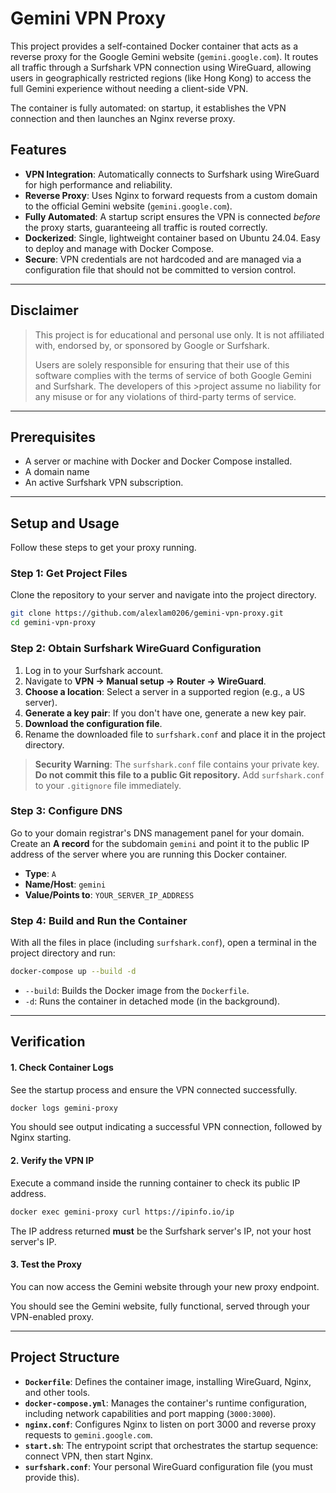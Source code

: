# Gemini VPN Proxy

This project provides a self-contained Docker container that acts as a reverse proxy for the Google Gemini website (`gemini.google.com`). It routes all traffic through a Surfshark VPN connection using WireGuard, allowing users in geographically restricted regions (like Hong Kong) to access the full Gemini experience without needing a client-side VPN.

The container is fully automated: on startup, it establishes the VPN connection and then launches an Nginx reverse proxy.

## Features

- **VPN Integration**: Automatically connects to Surfshark using WireGuard for high performance and reliability.
- **Reverse Proxy**: Uses Nginx to forward requests from a custom domain to the official Gemini website (`gemini.google.com`).
- **Fully Automated**: A startup script ensures the VPN is connected *before* the proxy starts, guaranteeing all traffic is routed correctly.
- **Dockerized**: Single, lightweight container based on Ubuntu 24.04. Easy to deploy and manage with Docker Compose.
- **Secure**: VPN credentials are not hardcoded and are managed via a configuration file that should not be committed to version control.

---
## Disclaimer

> This project is for educational and personal use only. It is not affiliated with, endorsed by, or sponsored by Google or Surfshark.
>
> Users are solely responsible for ensuring that their use of this software complies with the terms of service of both Google Gemini and Surfshark. The developers of this >project assume no liability for any misuse or for any violations of third-party terms of service.

---

## Prerequisites
- A server or machine with Docker and Docker Compose installed.
- A domain name
- An active Surfshark VPN subscription.

---

## Setup and Usage

Follow these steps to get your proxy running.

### Step 1: Get Project Files

Clone the repository to your server and navigate into the project directory.

```bash
git clone https://github.com/alexlam0206/gemini-vpn-proxy.git
cd gemini-vpn-proxy
```

### Step 2: Obtain Surfshark WireGuard Configuration

1.  Log in to your Surfshark account.
2.  Navigate to **VPN -> Manual setup -> Router -> WireGuard**.
3.  **Choose a location**: Select a server in a supported region (e.g., a US server).
4.  **Generate a key pair**: If you don't have one, generate a new key pair.
5.  **Download the configuration file**.
6.  Rename the downloaded file to `surfshark.conf` and place it in the project directory.

> **Security Warning**: The `surfshark.conf` file contains your private key. **Do not commit this file to a public Git repository.** Add `surfshark.conf` to your `.gitignore` file immediately.

### Step 3: Configure DNS

Go to your domain registrar's DNS management panel for your domain. Create an **A record** for the subdomain `gemini` and point it to the public IP address of the server where you are running this Docker container.

- **Type**: `A`
- **Name/Host**: `gemini`
- **Value/Points to**: `YOUR_SERVER_IP_ADDRESS`

### Step 4: Build and Run the Container

With all the files in place (including `surfshark.conf`), open a terminal in the project directory and run:

```bash
docker-compose up --build -d
```

- `--build`: Builds the Docker image from the `Dockerfile`.
- `-d`: Runs the container in detached mode (in the background).

---

## Verification

#### 1. Check Container Logs

See the startup process and ensure the VPN connected successfully.

```bash
docker logs gemini-proxy
```

You should see output indicating a successful VPN connection, followed by Nginx starting.

#### 2. Verify the VPN IP

Execute a command inside the running container to check its public IP address.

```bash
docker exec gemini-proxy curl https://ipinfo.io/ip
```

The IP address returned **must** be the Surfshark server's IP, not your host server's IP.

#### 3. Test the Proxy

You can now access the Gemini website through your new proxy endpoint. 

You should see the Gemini website, fully functional, served through your VPN-enabled proxy.

---

## Project Structure

- **`Dockerfile`**: Defines the container image, installing WireGuard, Nginx, and other tools.
- **`docker-compose.yml`**: Manages the container's runtime configuration, including network capabilities and port mapping (`3000:3000`).
- **`nginx.conf`**: Configures Nginx to listen on port 3000 and reverse proxy requests to `gemini.google.com`.
- **`start.sh`**: The entrypoint script that orchestrates the startup sequence: connect VPN, then start Nginx.
- **`surfshark.conf`**: Your personal WireGuard configuration file (you must provide this).

